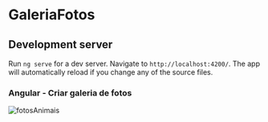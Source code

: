 # GaleriaFotos

## Development server

Run `ng serve` for a dev server. Navigate to `http://localhost:4200/`. The app will automatically reload if you change any of the source files.


### Angular - Criar galeria de fotos

![fotosAnimais](https://user-images.githubusercontent.com/47106171/95016653-b0d3dd80-062a-11eb-906d-ba6b297d6058.gif)

